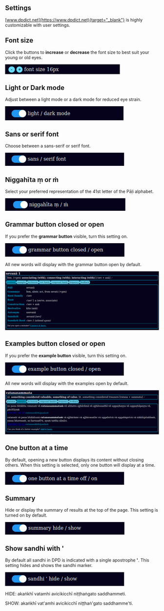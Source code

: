 ## Settings

[www.dpdict.net](https://www.dpdict.net){target="_blank"} is highly customizable with user settings.

## Font size

Click the buttons to **increase** or **decrease** the font size to best suit your young or old eyes. 

![font size](../pics/dpdict.net/dpdict_settings_font_size.png)

## Light or Dark mode

Adjust between a light mode or a dark mode for reduced eye strain.

![light dark mode](../pics/dpdict.net/dpdict_settings_light_dark_mode.png)

## Sans or serif font

Choose between a sans-serif or serif font.

![alt text](../pics/dpdict.net/dpdict_settings_sans_serif.png)

## Niggahīta ṃ or ṁ

Select your preferred representation of the 41st letter of the Pāḷi alphabet.

![niggahita](../pics/dpdict.net/dpdict_settings_niggahita.png)

## Grammar button closed or open

If you prefer the **grammar button** visible, turn this setting on.

![grammar open closed](../pics/dpdict.net/dpdict_settings_grammar_open.png)

All new words will display with the grammar button open by default.

![grammar button open](../pics/dpdict.net/dpdict_settings_grammar_button_open.png)

## Examples button closed or open

If you prefer the **example button** visible, turn this setting on.

![example button open closed](../pics/dpdict.net/dpdict_settings_example_closed_open.png)

All new words will display with the examples open by default.

![example button open](../pics/dpdict.net/dpdict_settings_examples_open.png)

## One button at a time

By default, opening a new button displays its content without closing others. When this setting is selected, only one button will display at a time.

![alt text](../pics/dpdict.net/dpdict_settings_one_button_at_a_time.png)

## Summary 

Hide or display the summary of results at the top of the page. This setting is turned on by default. 

![summary](../pics/dpdict.net/dpdict_settings_summary_show.png)

## Show sandhi with '

By default all sandhi in DPD is indicated with a single apostrophe **'**. This setting hides and shows the sandhi marker.

![sandhi hide show](../pics/dpdict.net/dpdict_settings_sandhi_hide_show.png)

HIDE: akaṅkhī vatamhi avicikicchī niṭṭhaṅgato saddhammeti.

SHOW: akaṅkhī vat'amhi avicikicchī niṭṭhaṅ'gato saddhamme'ti.

